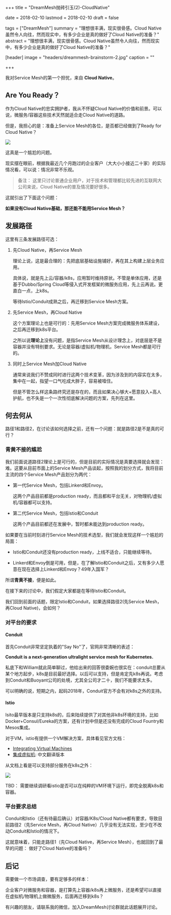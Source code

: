 +++
title = "DreamMesh抛砖引玉(2)-CloudNative"

date = 2018-02-10
lastmod = 2018-02-10
draft = false

tags = ["DreamMesh"]
summary = "理想很丰满，现实很骨感。Cloud Native虽然令人向往，然而现实中，有多少企业是真的做好了Cloud Native的准备？"
abstract = "理想很丰满，现实很骨感。Cloud Native虽然令人向往，然而现实中，有多少企业是真的做好了Cloud Native的准备？"

[header]
image = "headers/dreammesh-brainstorm-2.jpg"
caption = ""

+++

我对Service Mesh的第一个担忧，来自 **Cloud Native**。

## Are You Ready？

作为Cloud Native的忠实拥护者，我从不怀疑Cloud Native的价值和前景。可以说，微服务/容器这些技术天然就适合走Cloud Native的道路。

但是，我担心的是：准备上Service Mesh的各位，是否都已经做到了Ready for Cloud Native？

![](images/are-you-ready.jpg)

这真是一个尴尬的问题。

现实摆在眼前，根据我最近几个月跑过的企业客户（大大小小接近二十家）的实际情况看，可以说：情况非常不乐观。

> 备注： 这里只讨论普通企业用户，对于技术和管理都比较先进的互联网大公司来说，Cloud Native的普及情况要好很多。

这就引出了下面这个问题：

**如果没有Cloud Native基础，那还能不能用Service Mesh？**

## 发展路径

这里有三条发展路径可选：

1. 先Cloud Native，再Service Mesh

	理论上说，这是最合理的：先把底层基础设施铺好，再在其上构建上层业务应用。

	具体说，就是先上云/容器/k8s，应用暂时维持原状。不管是单体应用，还是基于Dubbo/Spring Cloud等侵入式开发框架的微服务应用，先上云再说。更直白一点，上k8s。

	等待Istio/Conduit成熟之后，再迁移到Service Mesh方案。

2. 先Service Mesh，再Cloud Native

	这个方案理论上也是可行的：先用Service Mesh方案完成微服务体系建设，之后再迁移到k8s平台。

	之所以说**理论上**没有问题，是指Service Mesh从设计理念上，对底层是不是容器并没有特别要求。无论是容器/虚拟机/物理机，Service Mesh都是可行的。

3. 同时上Service Mesh加Cloud Native

	通常来说我们不赞成同时进行这两个技术变革，因为涉及到的内容实在太多，集中在一起，指望一口气吃成大胖子，容易被噎住。

	但是不管怎么样这条路终究还是存在的，而且如果决心够大+愿意投入+高人护航，也不失是一个一次性彻底解决问题的方案，先列在这里。

## 何去何从

路径1和路径2，在讨论该如何选择之前，还有一个问题：就是路径2是不是真的可行？

### 青黄不接的尴尬

我们前面说道路径2理论上是可行的，但是目前的实际情况是真要选择就会发现：难。这要从目前市面上的Service Mesh产品谈起，按照我的划分方式，我将目前主流的四个Service Mesh产品划分为两代：

* 第一代Service Mesh，包括Linkerd和Envoy。

	这两个产品目前都是production ready，而且都和平台无关，对物理机/虚拟机/容器都可以支持。

* 第二代Service Mesh，包括Istio和Conduit

	这两个产品目前都还在发展中，暂时都未能达到production ready。

如果要在当前时刻进行Service Mesh的技术选型，我们就会发现这样一个尴尬的局面：

* Istio和Conduit还没有production ready，上线不适合，只能继续等待。

* Linkerd和Envoy倒是可用，但是，在了解Istio和Conduit之后，又有多少人愿意在现在选择上Linkerd和Envoy？49年入国军？

所谓**青黄不接**，便是如此。

在接下来的讨论中，我们假定大家都是在等待Istio和Conduit。

我们回到前面的话题，限定Istio和Conduit，如果选择路径2(先Service Mesh，再Cloud Native)，会如何？

### 对平台的要求

#### Conduit

首先Conduit非常坚定执着的"Say No"了，官网非常清晰的表述：

**Conduit is a next-generation ultralight service mesh for Kubernetes.**

私底下和William就此简单聊过，他给出来的回答很委婉也很实在：conduit总要从某个地方起步，k8s是目前最好选择。以后可以支持，但是肯定先k8s再说。考虑到Conduit和Buoyant公司的处境，尤其全公司才二十，我们不能要求太多。

可以明确的说，短期之内，起码2018年，Conduit官方不会有对k8s之外的支持。

#### Istio

Isito最早版本是只支持k8s的，后来陆续提供了对其他非k8s环境的支持，比如Docker+Consul/Eureka的方案，还有计划中但是还没有完成的Cloud Fountry和Mesos集成。

对于VM，istio有提供一个VM解决方案，具体看见官方文档：

- [Integrating Virtual Machines](https://istio.io/docs/guides/integrating-vms.html)
- [集成虚拟机](http://istio.doczh.cn/docs/guides/integrating-vms.html): 中文翻译版本

从文档上看是可以支持部分服务在k8s之外：

![](http://istio.doczh.cn/docs/img/mesh-expansion.svg)

TBD： 需要继续调研看istio是否可以在纯粹的VM环境下运行，即完全脱离k8s和容器。

### 平台要求总结

Conduit和Istio（还有待最后确认）对容器/K8s/Cloud Native都有要求，导致目前路径2（先Service Mesh，再Cloud Native）几乎没有无法实现，至少在不改动Conduit和Istio的情况下。

这就意味着，只能走路径1（先Cloud Native，再Service Mesh），也就回到了最早的问题： 做好了Cloud Native的准备吗？

## 后记

需要做一个市场调查，要有足够多的样本：

企业客户对微服务和容器，是打算先上容器/k8s再上微服务，还是希望可以直接在虚拟机/物理机上做微服务，后面再迁移到k8s？

有兴趣的朋友，请联系我的微信，加入DreamMesh讨论群就此话题展开讨论。
